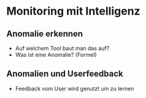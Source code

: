 # Monitoring mit Intelligenz

## Anomalie erkennen
 * Auf welchem Tool baut man das auf?
 * Was ist eine Anomalie? (Formel)

## Anomalien und Userfeedback
 * Feedback vom User wird genutzt um zu lernen
